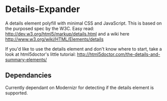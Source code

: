 Details-Expander
================

A details element polyfill with minimal CSS and JavaScript.
This is based on the purposed spec by the W3C. Easy read: http://dev.w3.org/html5/markup/details.html and a wiki here http://www.w3.org/wiki/HTML/Elements/details

If you'd like to use the details element and don't know where to start, take a look at html5doctor's little tutorial: http://html5doctor.com/the-details-and-summary-elements/ 

<h2>Dependancies</h2>
Currently dependant on Modernizr for detecting if the details element is supported.
